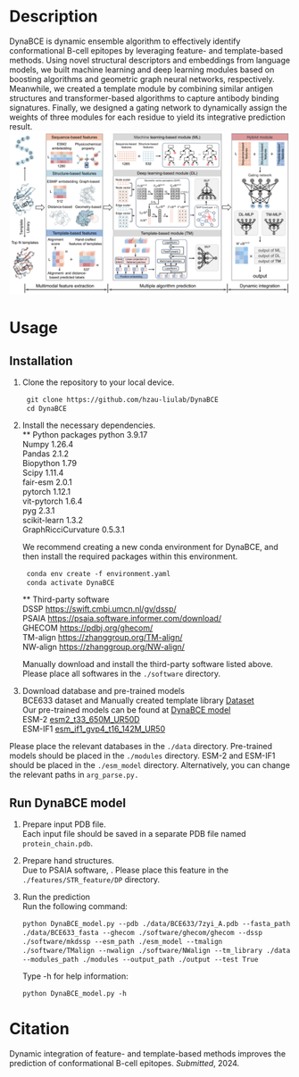 # Description
DynaBCE is dynamic ensemble algorithm to effectively identify conformational B-cell epitopes by leveraging feature- and template-based methods. Using novel structural descriptors and embeddings from language models, we built machine learning and deep learning modules based on boosting algorithms and geometric graph neural networks, respectively. Meanwhile, we created a template module by combining similar antigen structures and transformer-based algorithms to capture antibody binding signatures. Finally, we designed a gating network to dynamically assign the weights of three modules for each residue to yield its integrative prediction result.   
![image](img/Framework.png)  

# Usage
## Installation 
1. Clone the repository to your local device.
   ```shell
    git clone https://github.com/hzau-liulab/DynaBCE   
    cd DynaBCE
   ```
2. Install the necessary dependencies.     
   ** Python packages
        python                3.9.17    
        Numpy                 1.26.4     
        Pandas                2.1.2    
        Biopython             1.79     
        Scipy                 1.11.4      
        fair-esm              2.0.1      
        pytorch               1.12.1    
        vit-pytorch           1.6.4     
        pyg                   2.3.1      
        scikit-learn          1.3.2    
        GraphRicciCurvature   0.5.3.1 

     
   We recommend creating a new conda environment for DynaBCE, and then install the required packages within this environment.
   ```shell
    conda env create -f environment.yaml  
    conda activate DynaBCE
   ```
    ** Third-party software        
        DSSP https://swift.cmbi.umcn.nl/gv/dssp/    
        PSAIA https://psaia.software.informer.com/download/           
        GHECOM https://pdbj.org/ghecom/      
        TM-align https://zhanggroup.org/TM-align/   
        NW-align https://zhanggroup.org/NW-align/
   
   Manually download and install the third-party software listed above. Please place all softwares in the `./software` directory.
   
4. Download database and pre-trained models        
   BCE633 dataset and Manually created template library [Dataset](https://drive.google.com/file/d/1z1xSP5U5GkCvLTmrMAnlxp8qUMspBr9y/view?usp=sharing)      
   Our pre-trained models can be found at [DynaBCE model](https://drive.google.com/file/d/1z1xSP5U5GkCvLTmrMAnlxp8qUMspBr9y/view?usp=sharing)         
   ESM-2 [esm2_t33_650M_UR50D](https://dl.fbaipublicfiles.com/fair-esm/models/esm2_t33_650M_UR50D.pt)        
   ESM-IF1 [esm_if1_gvp4_t16_142M_UR50](https://dl.fbaipublicfiles.com/fair-esm/models/esm2_t33_650M_UR50D.pt)            

Please place the relevant databases in the `./data` directory. Pre-trained models should be placed in the `./modules` directory. ESM-2 and ESM-IF1 should be placed in the `./esm_model` directory. Alternatively, you can change the relevant paths in `arg_parse.py.`

## Run DynaBCE model  
1. Prepare input PDB file.      
   Each input file should be saved in a separate PDB file named `protein_chain.pdb`. 
   
2. Prepare hand structures.   
   Due to PSAIA software,  . Please place this feature in the `./features/STR_feature/DP` directory.

3. Run the prediction   
   Run the following command:  
   
       python DynaBCE_model.py --pdb ./data/BCE633/7zyi_A.pdb --fasta_path ./data/BCE633_fasta --ghecom ./software/ghecom/ghecom --dssp ./software/mkdssp --esm_path ./esm_model --tmalign ./software/TMalign --nwalign ./software/NWalign --tm_library ./data  --modules_path ./modules --output_path ./output --test True
   
   Type -h for help information:
   
       python DynaBCE_model.py -h

# Citation
Dynamic integration of feature- and template-based methods improves the prediction of conformational B-cell epitopes. *Submitted*, 2024.
